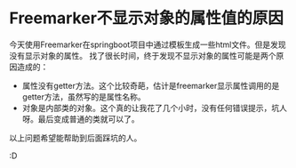 Freemarker不显示对象的属性值的原因
=====

今天使用Freemarker在springboot项目中通过模板生成一些html文件。但是发现没有显示对象的属性。
找了很长时间，终于发现不显示对象的属性可能是两个原因造成的：

- 属性没有getter方法。这个比较奇葩，估计是freemarker显示属性调用的是getter方法，虽然写的是属性名称。
- 对象是内部类的对象。这个真的让我花了几个小时，没有任何错误提示，坑人呀。最后变成普通的类就可以了。

以上问题希望能帮助到后面踩坑的人。

:D

